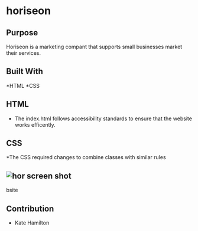 # horiseon

## Purpose 
Horiseon is a marketing compant that supports small businesses market their services.

## Built With 
*HTML
*CSS

## HTML
- The index.html follows accessibility standards to ensure that the website works efficently. 

## CSS
*The CSS required changes to combine classes with similar rules

## ![hor screen shot](https://user-images.githubusercontent.com/90042533/135806251-10fe53c4-1344-4e3e-aabd-9f0735a1ace2.png)
bsite 


## Contribution
- Kate Hamilton 

